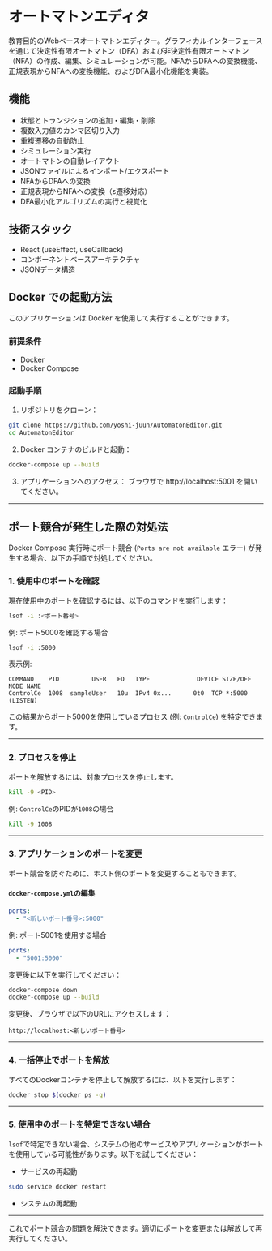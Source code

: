 # オートマトンエディタ

教育目的のWebベースオートマトンエディター。グラフィカルインターフェースを通じて決定性有限オートマトン（DFA）および非決定性有限オートマトン（NFA）の作成、編集、シミュレーションが可能。NFAからDFAへの変換機能、正規表現からNFAへの変換機能、およびDFA最小化機能を実装。

## 機能

- 状態とトランジションの追加・編集・削除
- 複数入力値のカンマ区切り入力
- 重複遷移の自動防止
- シミュレーション実行
- オートマトンの自動レイアウト
- JSONファイルによるインポート/エクスポート
- NFAからDFAへの変換
- 正規表現からNFAへの変換（ε遷移対応）
- DFA最小化アルゴリズムの実行と視覚化

## 技術スタック

- React (useEffect, useCallback)
- コンポーネントベースアーキテクチャ
- JSONデータ構造

## Docker での起動方法

このアプリケーションは Docker を使用して実行することができます。

### 前提条件
- Docker
- Docker Compose

### 起動手順

1. リポジトリをクローン：
```bash
git clone https://github.com/yoshi-juun/AutomatonEditor.git
cd AutomatonEditor
```

2. Docker コンテナのビルドと起動：
```bash
docker-compose up --build
```

3. アプリケーションへのアクセス：
ブラウザで http://localhost:5001 を開いてください。

---

## ポート競合が発生した際の対処法

Docker Compose 実行時にポート競合 (`Ports are not available` エラー) が発生する場合、以下の手順で対処してください。

### 1. 使用中のポートを確認
現在使用中のポートを確認するには、以下のコマンドを実行します：

```bash
lsof -i :<ポート番号>
```

例: ポート5000を確認する場合
```bash
lsof -i :5000
```

表示例:
```plaintext
COMMAND    PID         USER   FD   TYPE             DEVICE SIZE/OFF NODE NAME
ControlCe  1008  sampleUser   10u  IPv4 0x...      0t0  TCP *:5000 (LISTEN)
```

この結果からポート5000を使用しているプロセス (例: `ControlCe`) を特定できます。

---

### 2. プロセスを停止
ポートを解放するには、対象プロセスを停止します。

```bash
kill -9 <PID>
```

例: `ControlCe`のPIDが`1008`の場合
```bash
kill -9 1008
```

---

### 3. アプリケーションのポートを変更
ポート競合を防ぐために、ホスト側のポートを変更することもできます。

#### `docker-compose.yml`の編集
```yaml
ports:
  - "<新しいポート番号>:5000"
```

例: ポート5001を使用する場合
```yaml
ports:
  - "5001:5000"
```

変更後に以下を実行してください：
```bash
docker-compose down
docker-compose up --build
```

変更後、ブラウザで以下のURLにアクセスします：
```
http://localhost:<新しいポート番号>
```

---

### 4. 一括停止でポートを解放
すべてのDockerコンテナを停止して解放するには、以下を実行します：

```bash
docker stop $(docker ps -q)
```

---

### 5. 使用中のポートを特定できない場合
`lsof`で特定できない場合、システムの他のサービスやアプリケーションがポートを使用している可能性があります。以下を試してください：

- サービスの再起動
```bash
sudo service docker restart
```

- システムの再起動

---

これでポート競合の問題を解決できます。適切にポートを変更または解放して再実行してください。
